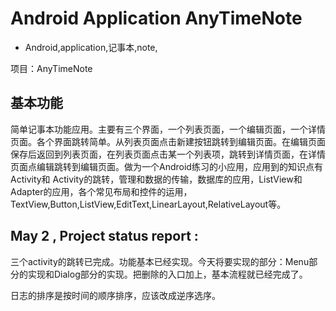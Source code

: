 # Android Application AnyTimeNote
- Android,application,记事本,note,


项目：AnyTimeNote



## 基本功能

简单记事本功能应用。主要有三个界面，一个列表页面，一个编辑页面，一个详情页面。各个界面跳转简单。从列表页面点击新建按钮跳转到编辑页面。在编辑页面保存后返回到列表页面，在列表页面点击某一个列表项，跳转到详情页面，在详情页面点编辑跳转到编辑页面。做为一个Android练习的小应用，应用到的知识点有Activity和 Activity的跳转，管理和数据的传输，数据库的应用，ListView和Adapter的应用，各个常见布局和控件的运用，TextView,Button,ListView,EditText,LinearLayout,RelativeLayout等。


## May 2 , Project status report :

三个activity的跳转已完成。功能基本已经实现。今天将要实现的部分：Menu部分的实现和Dialog部分的实现。把删除的入口加上，基本流程就已经完成了。

日志的排序是按时间的顺序排序，应该改成逆序选序。